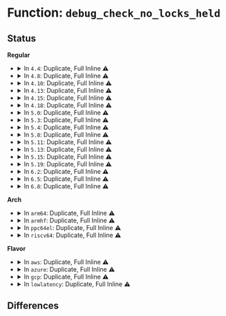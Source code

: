 # Function: <code>debug_check_no_locks_held</code>

## Status
<b>Regular</b>
<ul>
<li>
<details>
<summary>In <code>4.4</code>: Duplicate, Full Inline ⚠️</summary>

**Collision:** Static Duplication

**Inline:** Full

**Transformation:** False

**Instances:**

```
In kernel/fork.c (0)
Location: include/linux/debug_locks.h:70
Inline: True
```
```
In kernel/exit.c (0)
Location: include/linux/debug_locks.h:70
Inline: True
```
```
In kernel/signal.c (0)
Location: include/linux/debug_locks.h:70
Inline: True
```
```
In kernel/kmod.c (0)
Location: include/linux/debug_locks.h:70
Inline: True
```
```
In kernel/kthread.c (0)
Location: include/linux/debug_locks.h:70
Inline: True
```
```
In kernel/freezer.c (0)
Location: include/linux/debug_locks.h:70
Inline: True
```
```
In kernel/time/hrtimer.c (0)
Location: include/linux/debug_locks.h:70
Inline: True
```
```
In kernel/futex.c (0)
Location: include/linux/debug_locks.h:70
Inline: True
```
```
In kernel/audit.c (0)
Location: include/linux/debug_locks.h:70
Inline: True
```
```
In mm/vmscan.c (0)
Location: include/linux/debug_locks.h:70
Inline: True
```
```
In mm/ksm.c (0)
Location: include/linux/debug_locks.h:70
Inline: True
```
```
In mm/huge_memory.c (0)
Location: include/linux/debug_locks.h:70
Inline: True
```
```
In fs/ext4/super.c (0)
Location: include/linux/debug_locks.h:70
Inline: True
```
```
In fs/jbd2/journal.c (0)
Location: include/linux/debug_locks.h:70
Inline: True
```
```
In fs/ecryptfs/kthread.c (0)
Location: include/linux/debug_locks.h:70
Inline: True
```
```
In drivers/virtio/virtio_balloon.c (0)
Location: include/linux/debug_locks.h:70
Inline: True
```
```
In drivers/tty/hvc/hvc_console.c (0)
Location: include/linux/debug_locks.h:70
Inline: True
```
```
In drivers/char/virtio_console.c (0)
Location: include/linux/debug_locks.h:70
Inline: True
```
```
In net/unix/af_unix.c (0)
Location: include/linux/debug_locks.h:70
Inline: True
```
</details>
</li>
<li>
<details>
<summary>In <code>4.8</code>: Duplicate, Full Inline ⚠️</summary>

**Collision:** Static Duplication

**Inline:** Full

**Transformation:** False

**Instances:**

```
In kernel/fork.c (0)
Location: include/linux/debug_locks.h:70
Inline: True
```
```
In kernel/exit.c (0)
Location: include/linux/debug_locks.h:70
Inline: True
```
```
In kernel/signal.c (0)
Location: include/linux/debug_locks.h:70
Inline: True
```
```
In kernel/kmod.c (0)
Location: include/linux/debug_locks.h:70
Inline: True
```
```
In kernel/kthread.c (0)
Location: include/linux/debug_locks.h:70
Inline: True
```
```
In kernel/freezer.c (0)
Location: include/linux/debug_locks.h:70
Inline: True
```
```
In kernel/time/hrtimer.c (0)
Location: include/linux/debug_locks.h:70
Inline: True
```
```
In kernel/futex.c (0)
Location: include/linux/debug_locks.h:70
Inline: True
```
```
In kernel/audit.c (0)
Location: include/linux/debug_locks.h:70
Inline: True
```
```
In mm/oom_kill.c (0)
Location: include/linux/debug_locks.h:70
Inline: True
```
```
In mm/vmscan.c (0)
Location: include/linux/debug_locks.h:70
Inline: True
```
```
In mm/compaction.c (0)
Location: include/linux/debug_locks.h:70
Inline: True
```
```
In mm/ksm.c (0)
Location: include/linux/debug_locks.h:70
Inline: True
```
```
In mm/khugepaged.c (0)
Location: include/linux/debug_locks.h:70
Inline: True
```
```
In fs/ext4/super.c (0)
Location: include/linux/debug_locks.h:70
Inline: True
```
```
In fs/jbd2/journal.c (0)
Location: include/linux/debug_locks.h:70
Inline: True
```
```
In fs/ecryptfs/kthread.c (0)
Location: include/linux/debug_locks.h:70
Inline: True
```
```
In drivers/tty/hvc/hvc_console.c (0)
Location: include/linux/debug_locks.h:70
Inline: True
```
```
In drivers/char/virtio_console.c (0)
Location: include/linux/debug_locks.h:70
Inline: True
```
```
In net/unix/af_unix.c (0)
Location: include/linux/debug_locks.h:70
Inline: True
```
</details>
</li>
<li>
<details>
<summary>In <code>4.10</code>: Duplicate, Full Inline ⚠️</summary>

**Collision:** Static Duplication

**Inline:** Full

**Transformation:** False

**Instances:**

```
In kernel/fork.c (0)
Location: include/linux/debug_locks.h:70
Inline: True
```
```
In kernel/exit.c (0)
Location: include/linux/debug_locks.h:70
Inline: True
```
```
In kernel/signal.c (0)
Location: include/linux/debug_locks.h:70
Inline: True
```
```
In kernel/kmod.c (0)
Location: include/linux/debug_locks.h:70
Inline: True
```
```
In kernel/kthread.c (0)
Location: include/linux/debug_locks.h:70
Inline: True
```
```
In kernel/freezer.c (0)
Location: include/linux/debug_locks.h:70
Inline: True
```
```
In kernel/time/hrtimer.c (0)
Location: include/linux/debug_locks.h:70
Inline: True
```
```
In kernel/futex.c (0)
Location: include/linux/debug_locks.h:70
Inline: True
```
```
In kernel/audit.c (0)
Location: include/linux/debug_locks.h:70
Inline: True
```
```
In mm/oom_kill.c (0)
Location: include/linux/debug_locks.h:70
Inline: True
```
```
In mm/vmscan.c (0)
Location: include/linux/debug_locks.h:70
Inline: True
```
```
In mm/compaction.c (0)
Location: include/linux/debug_locks.h:70
Inline: True
```
```
In mm/ksm.c (0)
Location: include/linux/debug_locks.h:70
Inline: True
```
```
In mm/khugepaged.c (0)
Location: include/linux/debug_locks.h:70
Inline: True
```
```
In fs/coredump.c (0)
Location: include/linux/debug_locks.h:70
Inline: True
```
```
In fs/ext4/super.c (0)
Location: include/linux/debug_locks.h:70
Inline: True
```
```
In fs/jbd2/journal.c (0)
Location: include/linux/debug_locks.h:70
Inline: True
```
```
In fs/ecryptfs/kthread.c (0)
Location: include/linux/debug_locks.h:70
Inline: True
```
```
In drivers/tty/hvc/hvc_console.c (0)
Location: include/linux/debug_locks.h:70
Inline: True
```
```
In drivers/char/virtio_console.c (0)
Location: include/linux/debug_locks.h:70
Inline: True
```
```
In net/unix/af_unix.c (0)
Location: include/linux/debug_locks.h:70
Inline: True
```
</details>
</li>
<li>
<details>
<summary>In <code>4.13</code>: Duplicate, Full Inline ⚠️</summary>

**Collision:** Static Duplication

**Inline:** Full

**Transformation:** False

**Instances:**

```
In kernel/fork.c (0)
Location: include/linux/debug_locks.h:70
Inline: True
```
```
In kernel/exit.c (0)
Location: include/linux/debug_locks.h:70
Inline: True
```
```
In kernel/signal.c (0)
Location: include/linux/debug_locks.h:70
Inline: True
```
```
In kernel/kmod.c (0)
Location: include/linux/debug_locks.h:70
Inline: True
```
```
In kernel/kthread.c (0)
Location: include/linux/debug_locks.h:70
Inline: True
```
```
In kernel/freezer.c (0)
Location: include/linux/debug_locks.h:70
Inline: True
```
```
In kernel/time/hrtimer.c (0)
Location: include/linux/debug_locks.h:70
Inline: True
```
```
In kernel/futex.c (0)
Location: include/linux/debug_locks.h:70
Inline: True
```
```
In kernel/audit.c (0)
Location: include/linux/debug_locks.h:70
Inline: True
```
```
In mm/oom_kill.c (0)
Location: include/linux/debug_locks.h:70
Inline: True
```
```
In mm/vmscan.c (0)
Location: include/linux/debug_locks.h:70
Inline: True
```
```
In mm/compaction.c (0)
Location: include/linux/debug_locks.h:70
Inline: True
```
```
In mm/ksm.c (0)
Location: include/linux/debug_locks.h:70
Inline: True
```
```
In mm/khugepaged.c (0)
Location: include/linux/debug_locks.h:70
Inline: True
```
```
In fs/coredump.c (0)
Location: include/linux/debug_locks.h:70
Inline: True
```
```
In fs/ext4/super.c (0)
Location: include/linux/debug_locks.h:70
Inline: True
```
```
In fs/jbd2/journal.c (0)
Location: include/linux/debug_locks.h:70
Inline: True
```
```
In fs/ecryptfs/kthread.c (0)
Location: include/linux/debug_locks.h:70
Inline: True
```
```
In drivers/tty/hvc/hvc_console.c (0)
Location: include/linux/debug_locks.h:70
Inline: True
```
```
In drivers/char/virtio_console.c (0)
Location: include/linux/debug_locks.h:70
Inline: True
```
```
In net/unix/af_unix.c (0)
Location: include/linux/debug_locks.h:70
Inline: True
```
</details>
</li>
<li>
<details>
<summary>In <code>4.15</code>: Duplicate, Full Inline ⚠️</summary>

**Collision:** Static Duplication

**Inline:** Full

**Transformation:** False

**Instances:**

```
In kernel/fork.c (0)
Location: include/linux/debug_locks.h:71
Inline: True
```
```
In kernel/exit.c (0)
Location: include/linux/debug_locks.h:71
Inline: True
```
```
In kernel/signal.c (0)
Location: include/linux/debug_locks.h:71
Inline: True
```
```
In kernel/umh.c (0)
Location: include/linux/debug_locks.h:71
Inline: True
```
```
In kernel/kthread.c (0)
Location: include/linux/debug_locks.h:71
Inline: True
```
```
In kernel/freezer.c (0)
Location: include/linux/debug_locks.h:71
Inline: True
```
```
In kernel/time/hrtimer.c (0)
Location: include/linux/debug_locks.h:71
Inline: True
```
```
In kernel/futex.c (0)
Location: include/linux/debug_locks.h:71
Inline: True
```
```
In kernel/audit.c (0)
Location: include/linux/debug_locks.h:71
Inline: True
```
```
In mm/oom_kill.c (0)
Location: include/linux/debug_locks.h:71
Inline: True
```
```
In mm/vmscan.c (0)
Location: include/linux/debug_locks.h:71
Inline: True
```
```
In mm/compaction.c (0)
Location: include/linux/debug_locks.h:71
Inline: True
```
```
In mm/ksm.c (0)
Location: include/linux/debug_locks.h:71
Inline: True
```
```
In mm/khugepaged.c (0)
Location: include/linux/debug_locks.h:71
Inline: True
```
```
In fs/coredump.c (0)
Location: include/linux/debug_locks.h:71
Inline: True
```
```
In fs/ext4/super.c (0)
Location: include/linux/debug_locks.h:71
Inline: True
```
```
In fs/jbd2/journal.c (0)
Location: include/linux/debug_locks.h:71
Inline: True
```
```
In fs/ecryptfs/kthread.c (0)
Location: include/linux/debug_locks.h:71
Inline: True
```
```
In drivers/tty/hvc/hvc_console.c (0)
Location: include/linux/debug_locks.h:71
Inline: True
```
```
In drivers/char/virtio_console.c (0)
Location: include/linux/debug_locks.h:71
Inline: True
```
```
In net/unix/af_unix.c (0)
Location: include/linux/debug_locks.h:71
Inline: True
```
</details>
</li>
<li>
<details>
<summary>In <code>4.18</code>: Duplicate, Full Inline ⚠️</summary>

**Collision:** Static Duplication

**Inline:** Full

**Transformation:** False

**Instances:**

```
In kernel/fork.c (0)
Location: include/linux/debug_locks.h:71
Inline: True
```
```
In kernel/exit.c (0)
Location: include/linux/debug_locks.h:71
Inline: True
```
```
In kernel/signal.c (0)
Location: include/linux/debug_locks.h:71
Inline: True
```
```
In kernel/umh.c (0)
Location: include/linux/debug_locks.h:71
Inline: True
```
```
In kernel/kthread.c (0)
Location: include/linux/debug_locks.h:71
Inline: True
```
```
In kernel/freezer.c (0)
Location: include/linux/debug_locks.h:71
Inline: True
```
```
In kernel/time/hrtimer.c (0)
Location: include/linux/debug_locks.h:71
Inline: True
```
```
In kernel/futex.c (0)
Location: include/linux/debug_locks.h:71
Inline: True
```
```
In kernel/audit.c (0)
Location: include/linux/debug_locks.h:71
Inline: True
```
```
In mm/oom_kill.c (0)
Location: include/linux/debug_locks.h:71
Inline: True
```
```
In mm/vmscan.c (0)
Location: include/linux/debug_locks.h:71
Inline: True
```
```
In mm/compaction.c (0)
Location: include/linux/debug_locks.h:71
Inline: True
```
```
In mm/ksm.c (0)
Location: include/linux/debug_locks.h:71
Inline: True
```
```
In mm/khugepaged.c (0)
Location: include/linux/debug_locks.h:71
Inline: True
```
```
In fs/coredump.c (0)
Location: include/linux/debug_locks.h:71
Inline: True
```
```
In fs/ext4/super.c (0)
Location: include/linux/debug_locks.h:71
Inline: True
```
```
In fs/jbd2/journal.c (0)
Location: include/linux/debug_locks.h:71
Inline: True
```
```
In fs/ecryptfs/kthread.c (0)
Location: include/linux/debug_locks.h:71
Inline: True
```
```
In drivers/tty/hvc/hvc_console.c (0)
Location: include/linux/debug_locks.h:71
Inline: True
```
```
In drivers/char/virtio_console.c (0)
Location: include/linux/debug_locks.h:71
Inline: True
```
```
In net/unix/af_unix.c (0)
Location: include/linux/debug_locks.h:71
Inline: True
```
</details>
</li>
<li>
<details>
<summary>In <code>5.0</code>: Duplicate, Full Inline ⚠️</summary>

**Collision:** Static Duplication

**Inline:** Full

**Transformation:** False

**Instances:**

```
In kernel/fork.c (0)
Location: include/linux/debug_locks.h:71
Inline: True
```
```
In kernel/exit.c (0)
Location: include/linux/debug_locks.h:71
Inline: True
```
```
In kernel/signal.c (0)
Location: include/linux/debug_locks.h:71
Inline: True
```
```
In kernel/umh.c (0)
Location: include/linux/debug_locks.h:71
Inline: True
```
```
In kernel/kthread.c (0)
Location: include/linux/debug_locks.h:71
Inline: True
```
```
In kernel/freezer.c (0)
Location: include/linux/debug_locks.h:71
Inline: True
```
```
In kernel/time/hrtimer.c (0)
Location: include/linux/debug_locks.h:71
Inline: True
```
```
In kernel/futex.c (0)
Location: include/linux/debug_locks.h:71
Inline: True
```
```
In kernel/audit.c (0)
Location: include/linux/debug_locks.h:71
Inline: True
```
```
In mm/oom_kill.c (0)
Location: include/linux/debug_locks.h:71
Inline: True
```
```
In mm/vmscan.c (0)
Location: include/linux/debug_locks.h:71
Inline: True
```
```
In mm/compaction.c (0)
Location: include/linux/debug_locks.h:71
Inline: True
```
```
In mm/ksm.c (0)
Location: include/linux/debug_locks.h:71
Inline: True
```
```
In mm/khugepaged.c (0)
Location: include/linux/debug_locks.h:71
Inline: True
```
```
In fs/coredump.c (0)
Location: include/linux/debug_locks.h:71
Inline: True
```
```
In fs/ext4/super.c (0)
Location: include/linux/debug_locks.h:71
Inline: True
```
```
In fs/jbd2/journal.c (0)
Location: include/linux/debug_locks.h:71
Inline: True
```
```
In fs/ecryptfs/kthread.c (0)
Location: include/linux/debug_locks.h:71
Inline: True
```
```
In drivers/tty/hvc/hvc_console.c (0)
Location: include/linux/debug_locks.h:71
Inline: True
```
```
In drivers/char/virtio_console.c (0)
Location: include/linux/debug_locks.h:71
Inline: True
```
```
In net/unix/af_unix.c (0)
Location: include/linux/debug_locks.h:71
Inline: True
```
</details>
</li>
<li>
<details>
<summary>In <code>5.3</code>: Duplicate, Full Inline ⚠️</summary>

**Collision:** Static Duplication

**Inline:** Full

**Transformation:** False

**Instances:**

```
In kernel/fork.c (0)
Location: include/linux/debug_locks.h:71
Inline: True
```
```
In kernel/exit.c (0)
Location: include/linux/debug_locks.h:71
Inline: True
```
```
In kernel/signal.c (0)
Location: include/linux/debug_locks.h:71
Inline: True
```
```
In kernel/umh.c (0)
Location: include/linux/debug_locks.h:71
Inline: True
```
```
In kernel/kthread.c (0)
Location: include/linux/debug_locks.h:71
Inline: True
```
```
In kernel/freezer.c (0)
Location: include/linux/debug_locks.h:71
Inline: True
```
```
In kernel/time/hrtimer.c (0)
Location: include/linux/debug_locks.h:71
Inline: True
```
```
In kernel/futex.c (0)
Location: include/linux/debug_locks.h:71
Inline: True
```
```
In kernel/audit.c (0)
Location: include/linux/debug_locks.h:71
Inline: True
```
```
In mm/oom_kill.c (0)
Location: include/linux/debug_locks.h:71
Inline: True
```
```
In mm/vmscan.c (0)
Location: include/linux/debug_locks.h:71
Inline: True
```
```
In mm/compaction.c (0)
Location: include/linux/debug_locks.h:71
Inline: True
```
```
In mm/ksm.c (0)
Location: include/linux/debug_locks.h:71
Inline: True
```
```
In mm/khugepaged.c (0)
Location: include/linux/debug_locks.h:71
Inline: True
```
```
In fs/coredump.c (0)
Location: include/linux/debug_locks.h:71
Inline: True
```
```
In fs/ext4/super.c (0)
Location: include/linux/debug_locks.h:71
Inline: True
```
```
In fs/jbd2/journal.c (0)
Location: include/linux/debug_locks.h:71
Inline: True
```
```
In fs/ecryptfs/kthread.c (0)
Location: include/linux/debug_locks.h:71
Inline: True
```
```
In drivers/tty/hvc/hvc_console.c (0)
Location: include/linux/debug_locks.h:71
Inline: True
```
```
In drivers/char/virtio_console.c (0)
Location: include/linux/debug_locks.h:71
Inline: True
```
```
In net/unix/af_unix.c (0)
Location: include/linux/debug_locks.h:71
Inline: True
```
</details>
</li>
<li>
<details>
<summary>In <code>5.4</code>: Duplicate, Full Inline ⚠️</summary>

**Collision:** Static Duplication

**Inline:** Full

**Transformation:** False

**Instances:**

```
In kernel/fork.c (0)
Location: include/linux/debug_locks.h:71
Inline: True
```
```
In kernel/exit.c (0)
Location: include/linux/debug_locks.h:71
Inline: True
```
```
In kernel/signal.c (0)
Location: include/linux/debug_locks.h:71
Inline: True
```
```
In kernel/umh.c (0)
Location: include/linux/debug_locks.h:71
Inline: True
```
```
In kernel/kthread.c (0)
Location: include/linux/debug_locks.h:71
Inline: True
```
```
In kernel/freezer.c (0)
Location: include/linux/debug_locks.h:71
Inline: True
```
```
In kernel/time/hrtimer.c (0)
Location: include/linux/debug_locks.h:71
Inline: True
```
```
In kernel/futex.c (0)
Location: include/linux/debug_locks.h:71
Inline: True
```
```
In kernel/audit.c (0)
Location: include/linux/debug_locks.h:71
Inline: True
```
```
In mm/oom_kill.c (0)
Location: include/linux/debug_locks.h:71
Inline: True
```
```
In mm/vmscan.c (0)
Location: include/linux/debug_locks.h:71
Inline: True
```
```
In mm/compaction.c (0)
Location: include/linux/debug_locks.h:71
Inline: True
```
```
In mm/ksm.c (0)
Location: include/linux/debug_locks.h:71
Inline: True
```
```
In mm/khugepaged.c (0)
Location: include/linux/debug_locks.h:71
Inline: True
```
```
In fs/coredump.c (0)
Location: include/linux/debug_locks.h:71
Inline: True
```
```
In fs/ext4/super.c (0)
Location: include/linux/debug_locks.h:71
Inline: True
```
```
In fs/jbd2/journal.c (0)
Location: include/linux/debug_locks.h:71
Inline: True
```
```
In fs/ecryptfs/kthread.c (0)
Location: include/linux/debug_locks.h:71
Inline: True
```
```
In drivers/tty/hvc/hvc_console.c (0)
Location: include/linux/debug_locks.h:71
Inline: True
```
```
In drivers/char/virtio_console.c (0)
Location: include/linux/debug_locks.h:71
Inline: True
```
```
In net/unix/af_unix.c (0)
Location: include/linux/debug_locks.h:71
Inline: True
```
</details>
</li>
<li>
<details>
<summary>In <code>5.8</code>: Duplicate, Full Inline ⚠️</summary>

**Collision:** Static Duplication

**Inline:** Full

**Transformation:** False

**Instances:**

```
In kernel/fork.c (0)
Location: include/linux/debug_locks.h:71
Inline: True
```
```
In kernel/exit.c (0)
Location: include/linux/debug_locks.h:71
Inline: True
```
```
In kernel/signal.c (0)
Location: include/linux/debug_locks.h:71
Inline: True
```
```
In kernel/umh.c (0)
Location: include/linux/debug_locks.h:71
Inline: True
```
```
In kernel/kthread.c (0)
Location: include/linux/debug_locks.h:71
Inline: True
```
```
In kernel/freezer.c (0)
Location: include/linux/debug_locks.h:71
Inline: True
```
```
In kernel/time/hrtimer.c (0)
Location: include/linux/debug_locks.h:71
Inline: True
```
```
In kernel/futex.c (0)
Location: include/linux/debug_locks.h:71
Inline: True
```
```
In kernel/audit.c (0)
Location: include/linux/debug_locks.h:71
Inline: True
```
```
In mm/oom_kill.c (0)
Location: include/linux/debug_locks.h:71
Inline: True
```
```
In mm/vmscan.c (0)
Location: include/linux/debug_locks.h:71
Inline: True
```
```
In mm/compaction.c (0)
Location: include/linux/debug_locks.h:71
Inline: True
```
```
In mm/ksm.c (0)
Location: include/linux/debug_locks.h:71
Inline: True
```
```
In mm/khugepaged.c (0)
Location: include/linux/debug_locks.h:71
Inline: True
```
```
In fs/coredump.c (0)
Location: include/linux/debug_locks.h:71
Inline: True
```
```
In fs/ext4/super.c (0)
Location: include/linux/debug_locks.h:71
Inline: True
```
```
In fs/jbd2/journal.c (0)
Location: include/linux/debug_locks.h:71
Inline: True
```
```
In fs/ecryptfs/kthread.c (0)
Location: include/linux/debug_locks.h:71
Inline: True
```
```
In drivers/tty/hvc/hvc_console.c (0)
Location: include/linux/debug_locks.h:71
Inline: True
```
```
In drivers/char/virtio_console.c (0)
Location: include/linux/debug_locks.h:71
Inline: True
```
```
In net/unix/af_unix.c (0)
Location: include/linux/debug_locks.h:71
Inline: True
```
</details>
</li>
<li>
<details>
<summary>In <code>5.11</code>: Duplicate, Full Inline ⚠️</summary>

**Collision:** Static Duplication

**Inline:** Full

**Transformation:** False

**Instances:**

```
In arch/x86/kernel/cpu/sgx/main.c (0)
Location: include/linux/debug_locks.h:71
Inline: True
```
```
In kernel/fork.c (0)
Location: include/linux/debug_locks.h:71
Inline: True
```
```
In kernel/exit.c (0)
Location: include/linux/debug_locks.h:71
Inline: True
```
```
In kernel/signal.c (0)
Location: include/linux/debug_locks.h:71
Inline: True
```
```
In kernel/umh.c (0)
Location: include/linux/debug_locks.h:71
Inline: True
```
```
In kernel/kthread.c (0)
Location: include/linux/debug_locks.h:71
Inline: True
```
```
In kernel/freezer.c (0)
Location: include/linux/debug_locks.h:71
Inline: True
```
```
In kernel/time/hrtimer.c (0)
Location: include/linux/debug_locks.h:71
Inline: True
```
```
In kernel/futex.c (0)
Location: include/linux/debug_locks.h:71
Inline: True
```
```
In kernel/audit.c (0)
Location: include/linux/debug_locks.h:71
Inline: True
```
```
In mm/oom_kill.c (0)
Location: include/linux/debug_locks.h:71
Inline: True
```
```
In mm/vmscan.c (0)
Location: include/linux/debug_locks.h:71
Inline: True
```
```
In mm/compaction.c (0)
Location: include/linux/debug_locks.h:71
Inline: True
```
```
In mm/ksm.c (0)
Location: include/linux/debug_locks.h:71
Inline: True
```
```
In mm/khugepaged.c (0)
Location: include/linux/debug_locks.h:71
Inline: True
```
```
In fs/coredump.c (0)
Location: include/linux/debug_locks.h:71
Inline: True
```
```
In fs/ext4/super.c (0)
Location: include/linux/debug_locks.h:71
Inline: True
```
```
In fs/jbd2/journal.c (0)
Location: include/linux/debug_locks.h:71
Inline: True
```
```
In fs/ecryptfs/kthread.c (0)
Location: include/linux/debug_locks.h:71
Inline: True
```
```
In drivers/tty/hvc/hvc_console.c (0)
Location: include/linux/debug_locks.h:71
Inline: True
```
```
In drivers/char/virtio_console.c (0)
Location: include/linux/debug_locks.h:71
Inline: True
```
```
In net/unix/af_unix.c (0)
Location: include/linux/debug_locks.h:71
Inline: True
```
</details>
</li>
<li>
<details>
<summary>In <code>5.13</code>: Duplicate, Full Inline ⚠️</summary>

**Collision:** Static Duplication

**Inline:** Full

**Transformation:** False

**Instances:**

```
In arch/x86/kernel/cpu/sgx/main.c (0)
Location: include/linux/debug_locks.h:73
Inline: True
```
```
In kernel/fork.c (0)
Location: include/linux/debug_locks.h:73
Inline: True
```
```
In kernel/exit.c (0)
Location: include/linux/debug_locks.h:73
Inline: True
```
```
In kernel/signal.c (0)
Location: include/linux/debug_locks.h:73
Inline: True
```
```
In kernel/umh.c (0)
Location: include/linux/debug_locks.h:73
Inline: True
```
```
In kernel/kthread.c (0)
Location: include/linux/debug_locks.h:73
Inline: True
```
```
In kernel/freezer.c (0)
Location: include/linux/debug_locks.h:73
Inline: True
```
```
In kernel/time/hrtimer.c (0)
Location: include/linux/debug_locks.h:73
Inline: True
```
```
In kernel/futex.c (0)
Location: include/linux/debug_locks.h:73
Inline: True
```
```
In kernel/audit.c (0)
Location: include/linux/debug_locks.h:73
Inline: True
```
```
In mm/oom_kill.c (0)
Location: include/linux/debug_locks.h:73
Inline: True
```
```
In mm/vmscan.c (0)
Location: include/linux/debug_locks.h:73
Inline: True
```
```
In mm/compaction.c (0)
Location: include/linux/debug_locks.h:73
Inline: True
```
```
In mm/ksm.c (0)
Location: include/linux/debug_locks.h:73
Inline: True
```
```
In mm/khugepaged.c (0)
Location: include/linux/debug_locks.h:73
Inline: True
```
```
In fs/coredump.c (0)
Location: include/linux/debug_locks.h:73
Inline: True
```
```
In fs/ext4/super.c (0)
Location: include/linux/debug_locks.h:73
Inline: True
```
```
In fs/jbd2/journal.c (0)
Location: include/linux/debug_locks.h:73
Inline: True
```
```
In fs/ecryptfs/kthread.c (0)
Location: include/linux/debug_locks.h:73
Inline: True
```
```
In drivers/tty/hvc/hvc_console.c (0)
Location: include/linux/debug_locks.h:73
Inline: True
```
```
In drivers/char/virtio_console.c (0)
Location: include/linux/debug_locks.h:73
Inline: True
```
```
In net/unix/af_unix.c (0)
Location: include/linux/debug_locks.h:73
Inline: True
```
</details>
</li>
<li>
<details>
<summary>In <code>5.15</code>: Duplicate, Full Inline ⚠️</summary>

**Collision:** Static Duplication

**Inline:** Full

**Transformation:** False

**Instances:**

```
In arch/x86/kernel/cpu/sgx/main.c (0)
Location: include/linux/debug_locks.h:72
Inline: True
```
```
In kernel/fork.c (0)
Location: include/linux/debug_locks.h:72
Inline: True
```
```
In kernel/exit.c (0)
Location: include/linux/debug_locks.h:72
Inline: True
```
```
In kernel/signal.c (0)
Location: include/linux/debug_locks.h:72
Inline: True
```
```
In kernel/umh.c (0)
Location: include/linux/debug_locks.h:72
Inline: True
```
```
In kernel/kthread.c (0)
Location: include/linux/debug_locks.h:72
Inline: True
```
```
In kernel/freezer.c (0)
Location: include/linux/debug_locks.h:72
Inline: True
```
```
In kernel/time/hrtimer.c (0)
Location: include/linux/debug_locks.h:72
Inline: True
```
```
In kernel/futex.c (0)
Location: include/linux/debug_locks.h:72
Inline: True
```
```
In kernel/audit.c (0)
Location: include/linux/debug_locks.h:72
Inline: True
```
```
In mm/oom_kill.c (0)
Location: include/linux/debug_locks.h:72
Inline: True
```
```
In mm/vmscan.c (0)
Location: include/linux/debug_locks.h:72
Inline: True
```
```
In mm/compaction.c (0)
Location: include/linux/debug_locks.h:72
Inline: True
```
```
In mm/ksm.c (0)
Location: include/linux/debug_locks.h:72
Inline: True
```
```
In mm/khugepaged.c (0)
Location: include/linux/debug_locks.h:72
Inline: True
```
```
In fs/coredump.c (0)
Location: include/linux/debug_locks.h:72
Inline: True
```
```
In fs/ext4/super.c (0)
Location: include/linux/debug_locks.h:72
Inline: True
```
```
In fs/jbd2/journal.c (0)
Location: include/linux/debug_locks.h:72
Inline: True
```
```
In fs/ecryptfs/kthread.c (0)
Location: include/linux/debug_locks.h:72
Inline: True
```
```
In drivers/xen/balloon.c (0)
Location: include/linux/debug_locks.h:72
Inline: True
```
```
In drivers/tty/hvc/hvc_console.c (0)
Location: include/linux/debug_locks.h:72
Inline: True
```
```
In drivers/char/virtio_console.c (0)
Location: include/linux/debug_locks.h:72
Inline: True
```
```
In net/unix/af_unix.c (0)
Location: include/linux/debug_locks.h:72
Inline: True
```
</details>
</li>
<li>
<details>
<summary>In <code>5.19</code>: Duplicate, Full Inline ⚠️</summary>

**Collision:** Static Duplication

**Inline:** Full

**Transformation:** False

**Instances:**

```
In arch/x86/kernel/cpu/sgx/main.c (0)
Location: include/linux/debug_locks.h:70
Inline: True
```
```
In kernel/fork.c (0)
Location: include/linux/debug_locks.h:70
Inline: True
```
```
In kernel/exit.c (0)
Location: include/linux/debug_locks.h:70
Inline: True
```
```
In kernel/signal.c (0)
Location: include/linux/debug_locks.h:70
Inline: True
```
```
In kernel/umh.c (0)
Location: include/linux/debug_locks.h:70
Inline: True
```
```
In kernel/kthread.c (0)
Location: include/linux/debug_locks.h:70
Inline: True
```
```
In kernel/freezer.c (0)
Location: include/linux/debug_locks.h:70
Inline: True
```
```
In kernel/time/hrtimer.c (0)
Location: include/linux/debug_locks.h:70
Inline: True
```
```
In kernel/futex/waitwake.c (0)
Location: include/linux/debug_locks.h:70
Inline: True
```
```
In kernel/audit.c (0)
Location: include/linux/debug_locks.h:70
Inline: True
```
```
In mm/oom_kill.c (0)
Location: include/linux/debug_locks.h:70
Inline: True
```
```
In mm/vmscan.c (0)
Location: include/linux/debug_locks.h:70
Inline: True
```
```
In mm/compaction.c (0)
Location: include/linux/debug_locks.h:70
Inline: True
```
```
In mm/ksm.c (0)
Location: include/linux/debug_locks.h:70
Inline: True
```
```
In mm/khugepaged.c (0)
Location: include/linux/debug_locks.h:70
Inline: True
```
```
In fs/coredump.c (0)
Location: include/linux/debug_locks.h:70
Inline: True
```
```
In fs/ext4/super.c (0)
Location: include/linux/debug_locks.h:70
Inline: True
```
```
In fs/jbd2/journal.c (0)
Location: include/linux/debug_locks.h:70
Inline: True
```
```
In fs/ecryptfs/kthread.c (0)
Location: include/linux/debug_locks.h:70
Inline: True
```
```
In drivers/xen/balloon.c (0)
Location: include/linux/debug_locks.h:70
Inline: True
```
```
In drivers/tty/hvc/hvc_console.c (0)
Location: include/linux/debug_locks.h:70
Inline: True
```
```
In drivers/char/virtio_console.c (0)
Location: include/linux/debug_locks.h:70
Inline: True
```
```
In net/unix/af_unix.c (0)
Location: include/linux/debug_locks.h:70
Inline: True
```
</details>
</li>
<li>
<details>
<summary>In <code>6.2</code>: Duplicate, Full Inline ⚠️</summary>

**Collision:** Static Duplication

**Inline:** Full

**Transformation:** False

**Instances:**

```
In arch/x86/kernel/cpu/sgx/main.c (0)
Location: include/linux/debug_locks.h:70
Inline: True
```
```
In kernel/exit.c (0)
Location: include/linux/debug_locks.h:70
Inline: True
```
```
In kernel/signal.c (0)
Location: include/linux/debug_locks.h:70
Inline: True
```
```
In kernel/umh.c (0)
Location: include/linux/debug_locks.h:70
Inline: True
```
```
In kernel/kthread.c (0)
Location: include/linux/debug_locks.h:70
Inline: True
```
```
In kernel/freezer.c (0)
Location: include/linux/debug_locks.h:70
Inline: True
```
```
In mm/vmscan.c (0)
Location: include/linux/debug_locks.h:70
Inline: True
```
```
In mm/ksm.c (0)
Location: include/linux/debug_locks.h:70
Inline: True
```
```
In mm/khugepaged.c (0)
Location: include/linux/debug_locks.h:70
Inline: True
```
```
In fs/ext4/super.c (0)
Location: include/linux/debug_locks.h:70
Inline: True
```
```
In fs/jbd2/journal.c (0)
Location: include/linux/debug_locks.h:70
Inline: True
```
```
In drivers/tty/hvc/hvc_console.c (0)
Location: include/linux/debug_locks.h:70
Inline: True
```
</details>
</li>
<li>
<details>
<summary>In <code>6.5</code>: Duplicate, Full Inline ⚠️</summary>

**Collision:** Static Duplication

**Inline:** Full

**Transformation:** False

**Instances:**

```
In arch/x86/kernel/cpu/sgx/main.c (0)
Location: include/linux/debug_locks.h:70
Inline: True
```
```
In kernel/exit.c (0)
Location: include/linux/debug_locks.h:70
Inline: True
```
```
In kernel/signal.c (0)
Location: include/linux/debug_locks.h:70
Inline: True
```
```
In kernel/umh.c (0)
Location: include/linux/debug_locks.h:70
Inline: True
```
```
In kernel/kthread.c (0)
Location: include/linux/debug_locks.h:70
Inline: True
```
```
In kernel/freezer.c (0)
Location: include/linux/debug_locks.h:70
Inline: True
```
```
In mm/vmscan.c (0)
Location: include/linux/debug_locks.h:70
Inline: True
```
```
In mm/ksm.c (0)
Location: include/linux/debug_locks.h:70
Inline: True
```
```
In mm/khugepaged.c (0)
Location: include/linux/debug_locks.h:70
Inline: True
```
```
In fs/ext4/super.c (0)
Location: include/linux/debug_locks.h:70
Inline: True
```
```
In fs/jbd2/journal.c (0)
Location: include/linux/debug_locks.h:70
Inline: True
```
```
In drivers/tty/hvc/hvc_console.c (0)
Location: include/linux/debug_locks.h:70
Inline: True
```
</details>
</li>
<li>
<details>
<summary>In <code>6.8</code>: Duplicate, Full Inline ⚠️</summary>

**Collision:** Static Duplication

**Inline:** Full

**Transformation:** False

**Instances:**

```
In arch/x86/kernel/cpu/sgx/main.c (0)
Location: include/linux/debug_locks.h:70
Inline: True
```
```
In kernel/exit.c (0)
Location: include/linux/debug_locks.h:70
Inline: True
```
```
In kernel/signal.c (0)
Location: include/linux/debug_locks.h:70
Inline: True
```
```
In kernel/umh.c (0)
Location: include/linux/debug_locks.h:70
Inline: True
```
```
In kernel/kthread.c (0)
Location: include/linux/debug_locks.h:70
Inline: True
```
```
In kernel/freezer.c (0)
Location: include/linux/debug_locks.h:70
Inline: True
```
```
In mm/vmscan.c (0)
Location: include/linux/debug_locks.h:70
Inline: True
```
```
In fs/ext4/super.c (0)
Location: include/linux/debug_locks.h:70
Inline: True
```
```
In fs/jbd2/journal.c (0)
Location: include/linux/debug_locks.h:70
Inline: True
```
```
In drivers/tty/hvc/hvc_console.c (0)
Location: include/linux/debug_locks.h:70
Inline: True
```
</details>
</li>
</ul>
<b>Arch</b>
<ul>
<li>
<details>
<summary>In <code>arm64</code>: Duplicate, Full Inline ⚠️</summary>

**Collision:** Static Duplication

**Inline:** Full

**Transformation:** False

**Instances:**

```
In kernel/fork.c (0)
Location: include/linux/debug_locks.h:71
Inline: True
```
```
In kernel/exit.c (0)
Location: include/linux/debug_locks.h:71
Inline: True
```
```
In kernel/signal.c (0)
Location: include/linux/debug_locks.h:71
Inline: True
```
```
In kernel/umh.c (0)
Location: include/linux/debug_locks.h:71
Inline: True
```
```
In kernel/kthread.c (0)
Location: include/linux/debug_locks.h:71
Inline: True
```
```
In kernel/freezer.c (0)
Location: include/linux/debug_locks.h:71
Inline: True
```
```
In kernel/time/hrtimer.c (0)
Location: include/linux/debug_locks.h:71
Inline: True
```
```
In kernel/futex.c (0)
Location: include/linux/debug_locks.h:71
Inline: True
```
```
In kernel/audit.c (0)
Location: include/linux/debug_locks.h:71
Inline: True
```
```
In mm/oom_kill.c (0)
Location: include/linux/debug_locks.h:71
Inline: True
```
```
In mm/vmscan.c (0)
Location: include/linux/debug_locks.h:71
Inline: True
```
```
In mm/compaction.c (0)
Location: include/linux/debug_locks.h:71
Inline: True
```
```
In mm/ksm.c (0)
Location: include/linux/debug_locks.h:71
Inline: True
```
```
In mm/khugepaged.c (0)
Location: include/linux/debug_locks.h:71
Inline: True
```
```
In fs/coredump.c (0)
Location: include/linux/debug_locks.h:71
Inline: True
```
```
In fs/ext4/super.c (0)
Location: include/linux/debug_locks.h:71
Inline: True
```
```
In fs/jbd2/journal.c (0)
Location: include/linux/debug_locks.h:71
Inline: True
```
```
In fs/ecryptfs/kthread.c (0)
Location: include/linux/debug_locks.h:71
Inline: True
```
```
In drivers/tty/hvc/hvc_console.c (0)
Location: include/linux/debug_locks.h:71
Inline: True
```
```
In drivers/char/virtio_console.c (0)
Location: include/linux/debug_locks.h:71
Inline: True
```
```
In net/unix/af_unix.c (0)
Location: include/linux/debug_locks.h:71
Inline: True
```
</details>
</li>
<li>
<details>
<summary>In <code>armhf</code>: Duplicate, Full Inline ⚠️</summary>

**Collision:** Static Duplication

**Inline:** Full

**Transformation:** False

**Instances:**

```
In kernel/fork.c (0)
Location: include/linux/debug_locks.h:71
Inline: True
```
```
In kernel/exit.c (0)
Location: include/linux/debug_locks.h:71
Inline: True
```
```
In kernel/signal.c (0)
Location: include/linux/debug_locks.h:71
Inline: True
```
```
In kernel/umh.c (0)
Location: include/linux/debug_locks.h:71
Inline: True
```
```
In kernel/kthread.c (0)
Location: include/linux/debug_locks.h:71
Inline: True
```
```
In kernel/freezer.c (0)
Location: include/linux/debug_locks.h:71
Inline: True
```
```
In kernel/time/hrtimer.c (0)
Location: include/linux/debug_locks.h:71
Inline: True
```
```
In kernel/futex.c (0)
Location: include/linux/debug_locks.h:71
Inline: True
```
```
In kernel/audit.c (0)
Location: include/linux/debug_locks.h:71
Inline: True
```
```
In mm/oom_kill.c (0)
Location: include/linux/debug_locks.h:71
Inline: True
```
```
In mm/vmscan.c (0)
Location: include/linux/debug_locks.h:71
Inline: True
```
```
In mm/compaction.c (0)
Location: include/linux/debug_locks.h:71
Inline: True
```
```
In mm/ksm.c (0)
Location: include/linux/debug_locks.h:71
Inline: True
```
```
In fs/coredump.c (0)
Location: include/linux/debug_locks.h:71
Inline: True
```
```
In fs/ext4/super.c (0)
Location: include/linux/debug_locks.h:71
Inline: True
```
```
In fs/jbd2/journal.c (0)
Location: include/linux/debug_locks.h:71
Inline: True
```
```
In fs/ecryptfs/kthread.c (0)
Location: include/linux/debug_locks.h:71
Inline: True
```
```
In drivers/tty/hvc/hvc_console.c (0)
Location: include/linux/debug_locks.h:71
Inline: True
```
```
In drivers/char/virtio_console.c (0)
Location: include/linux/debug_locks.h:71
Inline: True
```
```
In net/unix/af_unix.c (0)
Location: include/linux/debug_locks.h:71
Inline: True
```
</details>
</li>
<li>
<details>
<summary>In <code>ppc64el</code>: Duplicate, Full Inline ⚠️</summary>

**Collision:** Static Duplication

**Inline:** Full

**Transformation:** False

**Instances:**

```
In arch/powerpc/platforms/powernv/opal.c (0)
Location: include/linux/debug_locks.h:71
Inline: True
```
```
In kernel/fork.c (0)
Location: include/linux/debug_locks.h:71
Inline: True
```
```
In kernel/exit.c (0)
Location: include/linux/debug_locks.h:71
Inline: True
```
```
In kernel/signal.c (0)
Location: include/linux/debug_locks.h:71
Inline: True
```
```
In kernel/umh.c (0)
Location: include/linux/debug_locks.h:71
Inline: True
```
```
In kernel/kthread.c (0)
Location: include/linux/debug_locks.h:71
Inline: True
```
```
In kernel/freezer.c (0)
Location: include/linux/debug_locks.h:71
Inline: True
```
```
In kernel/time/hrtimer.c (0)
Location: include/linux/debug_locks.h:71
Inline: True
```
```
In kernel/futex.c (0)
Location: include/linux/debug_locks.h:71
Inline: True
```
```
In kernel/audit.c (0)
Location: include/linux/debug_locks.h:71
Inline: True
```
```
In mm/oom_kill.c (0)
Location: include/linux/debug_locks.h:71
Inline: True
```
```
In mm/vmscan.c (0)
Location: include/linux/debug_locks.h:71
Inline: True
```
```
In mm/compaction.c (0)
Location: include/linux/debug_locks.h:71
Inline: True
```
```
In mm/ksm.c (0)
Location: include/linux/debug_locks.h:71
Inline: True
```
```
In mm/khugepaged.c (0)
Location: include/linux/debug_locks.h:71
Inline: True
```
```
In fs/coredump.c (0)
Location: include/linux/debug_locks.h:71
Inline: True
```
```
In fs/ext4/super.c (0)
Location: include/linux/debug_locks.h:71
Inline: True
```
```
In fs/jbd2/journal.c (0)
Location: include/linux/debug_locks.h:71
Inline: True
```
```
In fs/ecryptfs/kthread.c (0)
Location: include/linux/debug_locks.h:71
Inline: True
```
```
In drivers/tty/hvc/hvc_console.c (0)
Location: include/linux/debug_locks.h:71
Inline: True
```
```
In drivers/char/virtio_console.c (0)
Location: include/linux/debug_locks.h:71
Inline: True
```
```
In net/unix/af_unix.c (0)
Location: include/linux/debug_locks.h:71
Inline: True
```
</details>
</li>
<li>
<details>
<summary>In <code>riscv64</code>: Duplicate, Full Inline ⚠️</summary>

**Collision:** Static Duplication

**Inline:** Full

**Transformation:** False

**Instances:**

```
In kernel/fork.c (0)
Location: include/linux/debug_locks.h:71
Inline: True
```
```
In kernel/exit.c (0)
Location: include/linux/debug_locks.h:71
Inline: True
```
```
In kernel/signal.c (0)
Location: include/linux/debug_locks.h:71
Inline: True
```
```
In kernel/umh.c (0)
Location: include/linux/debug_locks.h:71
Inline: True
```
```
In kernel/kthread.c (0)
Location: include/linux/debug_locks.h:71
Inline: True
```
```
In kernel/freezer.c (0)
Location: include/linux/debug_locks.h:71
Inline: True
```
```
In kernel/time/hrtimer.c (0)
Location: include/linux/debug_locks.h:71
Inline: True
```
```
In kernel/futex.c (0)
Location: include/linux/debug_locks.h:71
Inline: True
```
```
In kernel/audit.c (0)
Location: include/linux/debug_locks.h:71
Inline: True
```
```
In mm/oom_kill.c (0)
Location: include/linux/debug_locks.h:71
Inline: True
```
```
In mm/vmscan.c (0)
Location: include/linux/debug_locks.h:71
Inline: True
```
```
In mm/compaction.c (0)
Location: include/linux/debug_locks.h:71
Inline: True
```
```
In mm/ksm.c (0)
Location: include/linux/debug_locks.h:71
Inline: True
```
```
In fs/coredump.c (0)
Location: include/linux/debug_locks.h:71
Inline: True
```
```
In fs/ext4/super.c (0)
Location: include/linux/debug_locks.h:71
Inline: True
```
```
In fs/jbd2/journal.c (0)
Location: include/linux/debug_locks.h:71
Inline: True
```
```
In fs/ecryptfs/kthread.c (0)
Location: include/linux/debug_locks.h:71
Inline: True
```
```
In drivers/tty/hvc/hvc_console.c (0)
Location: include/linux/debug_locks.h:71
Inline: True
```
```
In drivers/char/virtio_console.c (0)
Location: include/linux/debug_locks.h:71
Inline: True
```
```
In net/unix/af_unix.c (0)
Location: include/linux/debug_locks.h:71
Inline: True
```
</details>
</li>
</ul>
<b>Flavor</b>
<ul>
<li>
<details>
<summary>In <code>aws</code>: Duplicate, Full Inline ⚠️</summary>

**Collision:** Static Duplication

**Inline:** Full

**Transformation:** False

**Instances:**

```
In kernel/fork.c (0)
Location: include/linux/debug_locks.h:71
Inline: True
```
```
In kernel/exit.c (0)
Location: include/linux/debug_locks.h:71
Inline: True
```
```
In kernel/signal.c (0)
Location: include/linux/debug_locks.h:71
Inline: True
```
```
In kernel/umh.c (0)
Location: include/linux/debug_locks.h:71
Inline: True
```
```
In kernel/kthread.c (0)
Location: include/linux/debug_locks.h:71
Inline: True
```
```
In kernel/freezer.c (0)
Location: include/linux/debug_locks.h:71
Inline: True
```
```
In kernel/time/hrtimer.c (0)
Location: include/linux/debug_locks.h:71
Inline: True
```
```
In kernel/futex.c (0)
Location: include/linux/debug_locks.h:71
Inline: True
```
```
In kernel/audit.c (0)
Location: include/linux/debug_locks.h:71
Inline: True
```
```
In mm/oom_kill.c (0)
Location: include/linux/debug_locks.h:71
Inline: True
```
```
In mm/vmscan.c (0)
Location: include/linux/debug_locks.h:71
Inline: True
```
```
In mm/compaction.c (0)
Location: include/linux/debug_locks.h:71
Inline: True
```
```
In mm/ksm.c (0)
Location: include/linux/debug_locks.h:71
Inline: True
```
```
In mm/khugepaged.c (0)
Location: include/linux/debug_locks.h:71
Inline: True
```
```
In fs/coredump.c (0)
Location: include/linux/debug_locks.h:71
Inline: True
```
```
In fs/ext4/super.c (0)
Location: include/linux/debug_locks.h:71
Inline: True
```
```
In fs/jbd2/journal.c (0)
Location: include/linux/debug_locks.h:71
Inline: True
```
```
In fs/ecryptfs/kthread.c (0)
Location: include/linux/debug_locks.h:71
Inline: True
```
```
In drivers/tty/hvc/hvc_console.c (0)
Location: include/linux/debug_locks.h:71
Inline: True
```
```
In drivers/char/virtio_console.c (0)
Location: include/linux/debug_locks.h:71
Inline: True
```
```
In net/unix/af_unix.c (0)
Location: include/linux/debug_locks.h:71
Inline: True
```
</details>
</li>
<li>
<details>
<summary>In <code>azure</code>: Duplicate, Full Inline ⚠️</summary>

**Collision:** Static Duplication

**Inline:** Full

**Transformation:** False

**Instances:**

```
In kernel/fork.c (0)
Location: include/linux/debug_locks.h:71
Inline: True
```
```
In kernel/exit.c (0)
Location: include/linux/debug_locks.h:71
Inline: True
```
```
In kernel/signal.c (0)
Location: include/linux/debug_locks.h:71
Inline: True
```
```
In kernel/umh.c (0)
Location: include/linux/debug_locks.h:71
Inline: True
```
```
In kernel/kthread.c (0)
Location: include/linux/debug_locks.h:71
Inline: True
```
```
In kernel/freezer.c (0)
Location: include/linux/debug_locks.h:71
Inline: True
```
```
In kernel/time/hrtimer.c (0)
Location: include/linux/debug_locks.h:71
Inline: True
```
```
In kernel/futex.c (0)
Location: include/linux/debug_locks.h:71
Inline: True
```
```
In kernel/audit.c (0)
Location: include/linux/debug_locks.h:71
Inline: True
```
```
In mm/oom_kill.c (0)
Location: include/linux/debug_locks.h:71
Inline: True
```
```
In mm/vmscan.c (0)
Location: include/linux/debug_locks.h:71
Inline: True
```
```
In mm/compaction.c (0)
Location: include/linux/debug_locks.h:71
Inline: True
```
```
In mm/ksm.c (0)
Location: include/linux/debug_locks.h:71
Inline: True
```
```
In mm/khugepaged.c (0)
Location: include/linux/debug_locks.h:71
Inline: True
```
```
In fs/coredump.c (0)
Location: include/linux/debug_locks.h:71
Inline: True
```
```
In fs/ext4/super.c (0)
Location: include/linux/debug_locks.h:71
Inline: True
```
```
In fs/jbd2/journal.c (0)
Location: include/linux/debug_locks.h:71
Inline: True
```
```
In fs/ecryptfs/kthread.c (0)
Location: include/linux/debug_locks.h:71
Inline: True
```
```
In drivers/tty/hvc/hvc_console.c (0)
Location: include/linux/debug_locks.h:71
Inline: True
```
```
In drivers/char/virtio_console.c (0)
Location: include/linux/debug_locks.h:71
Inline: True
```
```
In net/unix/af_unix.c (0)
Location: include/linux/debug_locks.h:71
Inline: True
```
</details>
</li>
<li>
<details>
<summary>In <code>gcp</code>: Duplicate, Full Inline ⚠️</summary>

**Collision:** Static Duplication

**Inline:** Full

**Transformation:** False

**Instances:**

```
In kernel/fork.c (0)
Location: include/linux/debug_locks.h:71
Inline: True
```
```
In kernel/exit.c (0)
Location: include/linux/debug_locks.h:71
Inline: True
```
```
In kernel/signal.c (0)
Location: include/linux/debug_locks.h:71
Inline: True
```
```
In kernel/umh.c (0)
Location: include/linux/debug_locks.h:71
Inline: True
```
```
In kernel/kthread.c (0)
Location: include/linux/debug_locks.h:71
Inline: True
```
```
In kernel/freezer.c (0)
Location: include/linux/debug_locks.h:71
Inline: True
```
```
In kernel/time/hrtimer.c (0)
Location: include/linux/debug_locks.h:71
Inline: True
```
```
In kernel/futex.c (0)
Location: include/linux/debug_locks.h:71
Inline: True
```
```
In kernel/audit.c (0)
Location: include/linux/debug_locks.h:71
Inline: True
```
```
In mm/oom_kill.c (0)
Location: include/linux/debug_locks.h:71
Inline: True
```
```
In mm/vmscan.c (0)
Location: include/linux/debug_locks.h:71
Inline: True
```
```
In mm/compaction.c (0)
Location: include/linux/debug_locks.h:71
Inline: True
```
```
In mm/ksm.c (0)
Location: include/linux/debug_locks.h:71
Inline: True
```
```
In mm/khugepaged.c (0)
Location: include/linux/debug_locks.h:71
Inline: True
```
```
In fs/coredump.c (0)
Location: include/linux/debug_locks.h:71
Inline: True
```
```
In fs/ext4/super.c (0)
Location: include/linux/debug_locks.h:71
Inline: True
```
```
In fs/jbd2/journal.c (0)
Location: include/linux/debug_locks.h:71
Inline: True
```
```
In fs/ecryptfs/kthread.c (0)
Location: include/linux/debug_locks.h:71
Inline: True
```
```
In drivers/tty/hvc/hvc_console.c (0)
Location: include/linux/debug_locks.h:71
Inline: True
```
```
In drivers/char/virtio_console.c (0)
Location: include/linux/debug_locks.h:71
Inline: True
```
```
In net/unix/af_unix.c (0)
Location: include/linux/debug_locks.h:71
Inline: True
```
</details>
</li>
<li>
<details>
<summary>In <code>lowlatency</code>: Duplicate, Full Inline ⚠️</summary>

**Collision:** Static Duplication

**Inline:** Full

**Transformation:** False

**Instances:**

```
In kernel/fork.c (0)
Location: include/linux/debug_locks.h:71
Inline: True
```
```
In kernel/exit.c (0)
Location: include/linux/debug_locks.h:71
Inline: True
```
```
In kernel/signal.c (0)
Location: include/linux/debug_locks.h:71
Inline: True
```
```
In kernel/umh.c (0)
Location: include/linux/debug_locks.h:71
Inline: True
```
```
In kernel/kthread.c (0)
Location: include/linux/debug_locks.h:71
Inline: True
```
```
In kernel/freezer.c (0)
Location: include/linux/debug_locks.h:71
Inline: True
```
```
In kernel/time/hrtimer.c (0)
Location: include/linux/debug_locks.h:71
Inline: True
```
```
In kernel/futex.c (0)
Location: include/linux/debug_locks.h:71
Inline: True
```
```
In kernel/audit.c (0)
Location: include/linux/debug_locks.h:71
Inline: True
```
```
In mm/oom_kill.c (0)
Location: include/linux/debug_locks.h:71
Inline: True
```
```
In mm/vmscan.c (0)
Location: include/linux/debug_locks.h:71
Inline: True
```
```
In mm/compaction.c (0)
Location: include/linux/debug_locks.h:71
Inline: True
```
```
In mm/ksm.c (0)
Location: include/linux/debug_locks.h:71
Inline: True
```
```
In mm/khugepaged.c (0)
Location: include/linux/debug_locks.h:71
Inline: True
```
```
In fs/coredump.c (0)
Location: include/linux/debug_locks.h:71
Inline: True
```
```
In fs/ext4/super.c (0)
Location: include/linux/debug_locks.h:71
Inline: True
```
```
In fs/jbd2/journal.c (0)
Location: include/linux/debug_locks.h:71
Inline: True
```
```
In fs/ecryptfs/kthread.c (0)
Location: include/linux/debug_locks.h:71
Inline: True
```
```
In drivers/tty/hvc/hvc_console.c (0)
Location: include/linux/debug_locks.h:71
Inline: True
```
```
In drivers/char/virtio_console.c (0)
Location: include/linux/debug_locks.h:71
Inline: True
```
```
In net/unix/af_unix.c (0)
Location: include/linux/debug_locks.h:71
Inline: True
```
</details>
</li>
</ul>

## Differences
